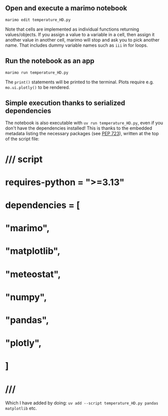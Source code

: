 ## Open and execute a marimo notebook

`marimo edit temperature_HD.py`

Note that cells are implemented as individual functions returning values/objects. If you assign a value to a variable in a cell, then assign it another value in another cell, marimo will stop and ask you to pick another name. That includes dummy variable names such as `iii` in for loops.

## Run the notebook as an app

`marimo run temperature_HD.py`

The `print()` statements will be printed to the terminal. Plots require e.g. `mo.ui.plotly()` to be rendered.

## Simple execution thanks to serialized dependencies

The notebook is also executable with `uv run temperature_HD.py`, even if you don't have the dependencies installed! This is thanks to the embedded metadata listing the necessary packages (see [PEP 723](https://peps.python.org/pep-0723/)), written at the top of the script file:

  # /// script
  # requires-python = ">=3.13"
  # dependencies = [
  #     "marimo",
  #     "matplotlib",
  #     "meteostat",
  #     "numpy",
  #     "pandas",
  #     "plotly",
  # ]
  # ///

Which I have added by doing: `uv add --script temperature_HD.py pandas matplotlib` etc. 
